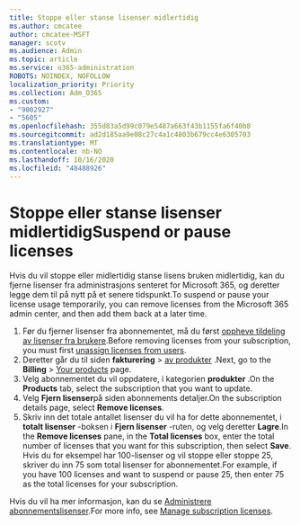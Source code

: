 ```yaml
---
title: Stoppe eller stanse lisenser midlertidig
ms.author: cmcatee
author: cmcatee-MSFT
manager: scotv
ms.audience: Admin
ms.topic: article
ms.service: o365-administration
ROBOTS: NOINDEX, NOFOLLOW
localization_priority: Priority
ms.collection: Adm_O365
ms.custom:
- "9002927"
- "5605"
ms.openlocfilehash: 355d83a5d99c079e5487a663f43b1155fa6f40b8
ms.sourcegitcommit: ad2d185aa9e08c27c4a1c4803b679cc4e6305703
ms.translationtype: MT
ms.contentlocale: nb-NO
ms.lasthandoff: 10/16/2020
ms.locfileid: "48488926"
---
```

# <a name="suspend-or-pause-licenses"></a><span data-ttu-id="c97da-102">Stoppe eller stanse lisenser midlertidig</span><span class="sxs-lookup"><span data-stu-id="c97da-102">Suspend or pause licenses</span></span>

<span data-ttu-id="c97da-103">Hvis du vil stoppe eller midlertidig stanse lisens bruken midlertidig, kan du fjerne lisenser fra administrasjons senteret for Microsoft 365, og deretter legge dem til på nytt på et senere tidspunkt.</span><span class="sxs-lookup"><span data-stu-id="c97da-103">To suspend or pause your license usage temporarily, you can remove licenses from the Microsoft 365 admin center, and then add them back at a later time.</span></span>

1. <span data-ttu-id="c97da-104">Før du fjerner lisenser fra abonnementet, må du først [oppheve tildeling av lisenser fra brukere](https://docs.microsoft.com/microsoft-365/admin/manage/remove-licenses-from-users).</span><span class="sxs-lookup"><span data-stu-id="c97da-104">Before removing licenses from your subscription, you must first [unassign licenses from users](https://docs.microsoft.com/microsoft-365/admin/manage/remove-licenses-from-users).</span></span>
2. <span data-ttu-id="c97da-105">Deretter går du til siden **fakturering**  >  [av produkter](https://go.microsoft.com/fwlink/p/?linkid=842054) .</span><span class="sxs-lookup"><span data-stu-id="c97da-105">Next, go to the **Billing** > [Your products](https://go.microsoft.com/fwlink/p/?linkid=842054) page.</span></span>
3. <span data-ttu-id="c97da-106">Velg abonnementet du vil oppdatere, i kategorien **produkter** .</span><span class="sxs-lookup"><span data-stu-id="c97da-106">On the **Products** tab, select the subscription that you want to update.</span></span>
4. <span data-ttu-id="c97da-107">Velg **Fjern lisenser**på siden abonnements detaljer.</span><span class="sxs-lookup"><span data-stu-id="c97da-107">On the subscription details page, select **Remove licenses**.</span></span>
5. <span data-ttu-id="c97da-108">Skriv inn det totale antallet lisenser du vil ha for dette abonnementet, i **totalt lisenser** -boksen i **Fjern lisenser** -ruten, og velg deretter **Lagre**.</span><span class="sxs-lookup"><span data-stu-id="c97da-108">In the **Remove licenses** pane, in the **Total licenses** box, enter the total number of licenses that you want for this subscription, then select **Save**.</span></span> <span data-ttu-id="c97da-109">Hvis du for eksempel har 100-lisenser og vil stoppe eller stoppe 25, skriver du inn 75 som total lisenser for abonnementet.</span><span class="sxs-lookup"><span data-stu-id="c97da-109">For example, if you have 100 licenses and want to suspend or pause 25, then enter 75 as the total licenses for your subscription.</span></span>

<span data-ttu-id="c97da-110">Hvis du vil ha mer informasjon, kan du se [Administrere abonnementslisenser](https://docs.microsoft.com/microsoft-365/commerce/licenses/buy-licenses).</span><span class="sxs-lookup"><span data-stu-id="c97da-110">For more info, see [Manage subscription licenses](https://docs.microsoft.com/microsoft-365/commerce/licenses/buy-licenses).</span></span>